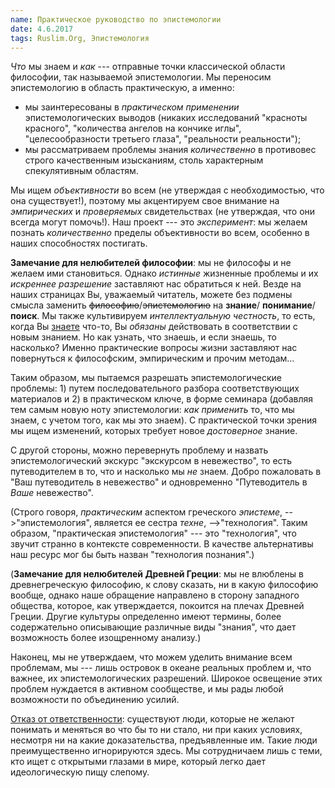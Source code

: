 ```yaml
---
name: Практическое руководство по эпистемологии
date: 4.6.2017
tags: Ruslim.Org, Эпистемология
---
```


*Что* мы знаем и *как* --- отправные точки классической области
философии, так называемой эпистемологии. Мы переносим эпистемологию в
область практическую, а именно:

* мы заинтересованы в *практическом применении* эпистемологических
  выводов (никаких исследований "красноты красного", "количества
  ангелов на кончике иглы", "целесообразности третьего глаза",
  "реальности реальности");
* мы рассматриваем проблемы знания *количественно* в противовес
  строго качественным изысканиям, столь характерным спекулятивным
  областям.

Мы ищем *объективности* во всем (не утверждая с необходимостью, что
она существует!), поэтому мы акцентируем свое внимание на
*эмпирических* и *проверяемых* свидетельствах (не утверждая, что они
всегда могут помочь!). Наш проект --- это *эксперимент*: мы желаем
познать *количественно* пределы объективности во всем, особенно в
наших способностях постигать.

**Замечание для нелюбителей философии**: мы не философы и не желаем
ими становиться. Однако *истинные* жизненные проблемы и их *искреннее
разрешение* заставляют нас обратиться к ней. Везде на наших страницах
Вы, уважаемый читатель, можете без подмены смысла
заменить <del>философию</del>/<del>эпистемологию</del> на **знание**/
**понимание**/ **поиск**. Мы также культивируем *интеллектуальную
честность*, то есть, когда Вы <u>знаете</u> что-то, Вы *обязаны*
действовать в соответствии с новым знанием. Но как узнать, что
знаешь, и если знаешь, то насколько? Именно практические вопросы жизни
заставляют нас повернуться к философским, эмпирическим и прочим
методам...
  
Таким образом, мы пытаемся разрешать эпистемологические проблемы: 1)
путем последовательного разбора соответствующих материалов и 2) в
практическом ключе, в форме семинара (добавляя тем самым новую ноту
эпистемологии: *как применить* то, что мы знаем, с учетом того, как мы
это знаем). С практической точки зрения мы ищем изменений, которых
требует новое *достоверное* знание.

С другой стороны, можно перевернуть проблему и назвать
эпистемологический экскурс "экскурсом в невежество", то есть
путеводителем в то, что и насколько мы *не* знаем. Добро пожаловать в
"Ваш путеводитель в невежество" и одновременно "Путеводитель в *Ваше*
невежество".

(Строго говоря, *практическим* аспектом греческого *эпистеме*,
-->"эпистемология", является ее сестра *техне*, -->"технология". Таким
образом, "практическая эпистемология" --- это "технология", что звучит
странно в контексте современности. В качестве альтернативы наш ресурс
мог бы быть назван "технология познания".)

(**Замечание для нелюбителей Древней Греции**: мы не влюблены в
древнегреческую философию, к слову сказать, ни в какую философию
вообще, однако наше обращение направлено в сторону западного
общества, которое, как утверждается, покоится на плечах Древней
Греции. Другие культуры определенно имеют термины, более содержательно
описывающие различные виды "знания", что дает возможность более
изощренному анализу.)

Наконец, мы не утверждаем, что можем уделить внимание всем проблемам,
мы --- лишь островок в океане реальных проблем и, что важнее, их
эпистемологических разрешений. Широкое освещение этих проблем
нуждается в активном сообществе, и мы рады любой возможности по
объединению усилий. 

<u>Отказ от ответственности</u>: существуют люди, которые не желают
понимать и меняться во что бы то ни стало, ни при каких условиях,
несмотря ни на какие доказательства, предъявленные им. Такие люди
преимущественно игнорируются здесь. Мы сотрудничаем лишь с теми, кто
ищет с открытыми глазами в мире, который легко дает идеологическую
пищу слепому.

